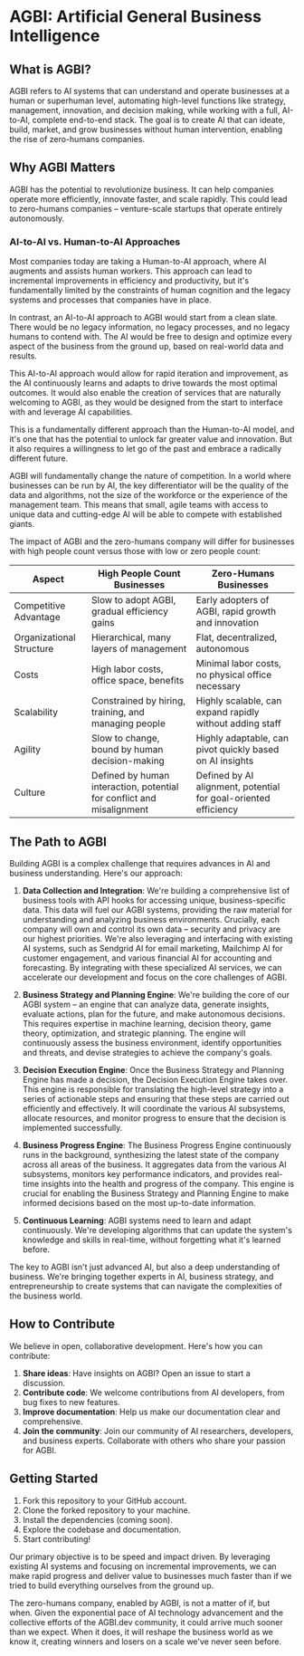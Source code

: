 # AGBI: Artificial General Business Intelligence

## What is AGBI?
AGBI refers to AI systems that can understand and operate businesses at a human or superhuman level, automating high-level functions like strategy, management, innovation, and decision making, while working with a full, AI-to-AI, complete end-to-end stack. The goal is to create AI that can ideate, build, market, and grow businesses without human intervention, enabling the rise of zero-humans companies.

## Why AGBI Matters
AGBI has the potential to revolutionize business. It can help companies operate more efficiently, innovate faster, and scale rapidly. This could lead to zero-humans companies – venture-scale startups that operate entirely autonomously.

### AI-to-AI vs. Human-to-AI Approaches
Most companies today are taking a Human-to-AI approach, where AI augments and assists human workers. This approach can lead to incremental improvements in efficiency and productivity, but it's fundamentally limited by the constraints of human cognition and the legacy systems and processes that companies have in place.

In contrast, an AI-to-AI approach to AGBI would start from a clean slate. There would be no legacy information, no legacy processes, and no legacy humans to contend with. The AI would be free to design and optimize every aspect of the business from the ground up, based on real-world data and results.

This AI-to-AI approach would allow for rapid iteration and improvement, as the AI continuously learns and adapts to drive towards the most optimal outcomes. It would also enable the creation of services that are naturally welcoming to AGBI, as they would be designed from the start to interface with and leverage AI capabilities.

This is a fundamentally different approach than the Human-to-AI model, and it's one that has the potential to unlock far greater value and innovation. But it also requires a willingness to let go of the past and embrace a radically different future.

AGBI will fundamentally change the nature of competition. In a world where businesses can be run by AI, the key differentiator will be the quality of the data and algorithms, not the size of the workforce or the experience of the management team. This means that small, agile teams with access to unique data and cutting-edge AI will be able to compete with established giants.

The impact of AGBI and the zero-humans company will differ for businesses with high people count versus those with low or zero people count:

| Aspect                   | High People Count Businesses                                          | Zero-Humans Businesses                                          |
| ------------------------ | --------------------------------------------------------------------- | --------------------------------------------------------------- |
| Competitive Advantage    | Slow to adopt AGBI, gradual efficiency gains                          | Early adopters of AGBI, rapid growth and innovation             |
| Organizational Structure | Hierarchical, many layers of management                               | Flat, decentralized, autonomous                                 |
| Costs                    | High labor costs, office space, benefits                              | Minimal labor costs, no physical office necessary               |
| Scalability              | Constrained by hiring, training, and managing people                  | Highly scalable, can expand rapidly without adding staff        |
| Agility                  | Slow to change, bound by human decision-making                        | Highly adaptable, can pivot quickly based on AI insights        |
| Culture                  | Defined by human interaction, potential for conflict and misalignment | Defined by AI alignment, potential for goal-oriented efficiency |

## The Path to AGBI
Building AGBI is a complex challenge that requires advances in AI and business understanding. Here's our approach:

1. **Data Collection and Integration**: We're building a comprehensive list of business tools with API hooks for accessing unique, business-specific data. This data will fuel our AGBI systems, providing the raw material for understanding and analyzing business environments. Crucially, each company will own and control its own data – security and privacy are our highest priorities. We're also leveraging and interfacing with existing AI systems, such as Sendgrid AI for email marketing, Mailchimp AI for customer engagement, and various financial AI for accounting and forecasting. By integrating with these specialized AI services, we can accelerate our development and focus on the core challenges of AGBI.

2. **Business Strategy and Planning Engine**: We're building the core of our AGBI system – an engine that can analyze data, generate insights, evaluate actions, plan for the future, and make autonomous decisions. This requires expertise in machine learning, decision theory, game theory, optimization, and strategic planning. The engine will continuously assess the business environment, identify opportunities and threats, and devise strategies to achieve the company's goals.

3. **Decision Execution Engine**: Once the Business Strategy and Planning Engine has made a decision, the Decision Execution Engine takes over. This engine is responsible for translating the high-level strategy into a series of actionable steps and ensuring that these steps are carried out efficiently and effectively. It will coordinate the various AI subsystems, allocate resources, and monitor progress to ensure that the decision is implemented successfully.

4. **Business Progress Engine**: The Business Progress Engine continuously runs in the background, synthesizing the latest state of the company across all areas of the business. It aggregates data from the various AI subsystems, monitors key performance indicators, and provides real-time insights into the health and progress of the company. This engine is crucial for enabling the Business Strategy and Planning Engine to make informed decisions based on the most up-to-date information.

5. **Continuous Learning**: AGBI systems need to learn and adapt continuously. We're developing algorithms that can update the system's knowledge and skills in real-time, without forgetting what it's learned before.

The key to AGBI isn't just advanced AI, but also a deep understanding of business. We're bringing together experts in AI, business strategy, and entrepreneurship to create systems that can navigate the complexities of the business world.

## How to Contribute
We believe in open, collaborative development. Here's how you can contribute:

1. **Share ideas**: Have insights on AGBI? Open an issue to start a discussion.
2. **Contribute code**: We welcome contributions from AI developers, from bug fixes to new features.
3. **Improve documentation**: Help us make our documentation clear and comprehensive.
4. **Join the community**: Join our community of AI researchers, developers, and business experts. Collaborate with others who share your passion for AGBI.

## Getting Started
1. Fork this repository to your GitHub account.
2. Clone the forked repository to your machine.
3. Install the dependencies (coming soon).
4. Explore the codebase and documentation.
5. Start contributing!

Our primary objective is to be speed and impact driven. By leveraging existing AI systems and focusing on incremental improvements, we can make rapid progress and deliver value to businesses much faster than if we tried to build everything ourselves from the ground up.

The zero-humans company, enabled by AGBI, is not a matter of if, but when. Given the exponential pace of AI technology advancement and the collective efforts of the AGBI.dev community, it could arrive much sooner than we expect. When it does, it will reshape the business world as we know it, creating winners and losers on a scale we've never seen before.
